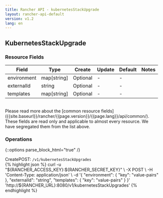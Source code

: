 ```yaml
---
title: Rancher API - kubernetesStackUpgrade
layout: rancher-api-default
version: v1.2
lang: en
---
```


## KubernetesStackUpgrade



### Resource Fields

Field | Type | Create | Update | Default | Notes
---|---|---|---|---|---
environment | map[string] | Optional | - | - | 
externalId | string | Optional | - | - | 
templates | map[string] | Optional | - | - | 

<br>
Please read more about the [common resource fields]({{site.baseurl}}/rancher/{{page.version}}/{{page.lang}}/api/common/). These fields are read only and applicable to almost every resource. We have segregated them from the list above.

### Operations
{::options parse_block_html="true" /}
<a id="create"></a>
<div class="action"><span class="header">Create<span class="headerright">POST:  <code>/v1/kubernetesStackUpgrades</code></span></span>
<div class="action-contents"> {% highlight json %}
curl -u "${RANCHER_ACCESS_KEY}:${RANCHER_SECRET_KEY}" \
-X POST \
-H 'Content-Type: application/json' \
-d '{
	"environment": {
		"key": "value-pairs"
	},
	"externalId": "string",
	"templates": {
		"key": "value-pairs"
	}
}' 'http://${RANCHER_URL}:8080/v1/kubernetesStackUpgrades'
{% endhighlight %}
</div></div>





